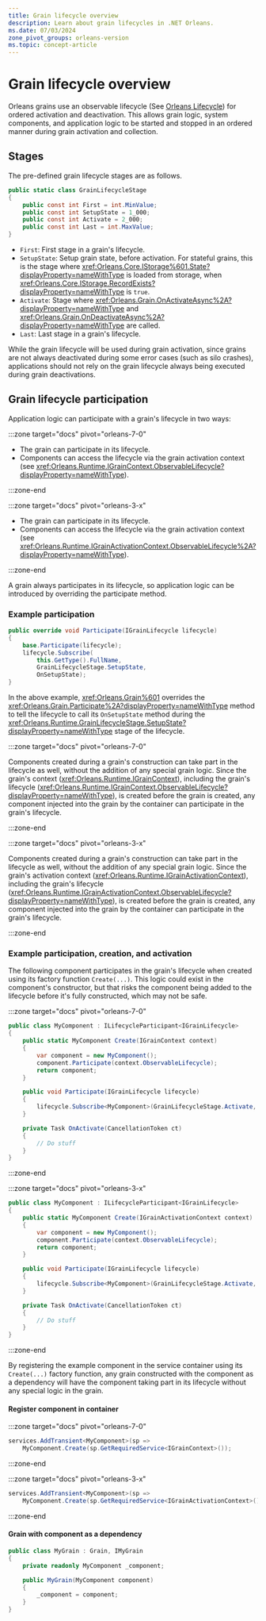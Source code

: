 ```yaml
---
title: Grain lifecycle overview
description: Learn about grain lifecycles in .NET Orleans.
ms.date: 07/03/2024
zone_pivot_groups: orleans-version
ms.topic: concept-article
---
```


# Grain lifecycle overview

Orleans grains use an observable lifecycle (See [Orleans Lifecycle](../implementation/orleans-lifecycle.md)) for ordered activation and deactivation. This allows grain logic, system components, and application logic to be started and stopped in an ordered manner during grain activation and collection.

## Stages

The pre-defined grain lifecycle stages are as follows.

```csharp
public static class GrainLifecycleStage
{
    public const int First = int.MinValue;
    public const int SetupState = 1_000;
    public const int Activate = 2_000;
    public const int Last = int.MaxValue;
}
```

- `First`: First stage in a grain's lifecycle.
- `SetupState`: Setup grain state, before activation. For stateful grains, this is the stage where <xref:Orleans.Core.IStorage%601.State?displayProperty=nameWithType> is loaded from storage, when <xref:Orleans.Core.IStorage.RecordExists?displayProperty=nameWithType> is `true`.
- `Activate`: Stage where <xref:Orleans.Grain.OnActivateAsync%2A?displayProperty=nameWithType> and <xref:Orleans.Grain.OnDeactivateAsync%2A?displayProperty=nameWithType> are called.
- `Last`: Last stage in a grain's lifecycle.

While the grain lifecycle will be used during grain activation, since grains are not always deactivated during some error cases (such as silo crashes), applications should not rely on the grain lifecycle always being executed during grain deactivations.

## Grain lifecycle participation

Application logic can participate with a grain's lifecycle in two ways:

<!-- markdownlint-disable MD044 -->
:::zone target="docs" pivot="orleans-7-0"
<!-- markdownlint-enable MD044 -->

- The grain can participate in its lifecycle.
- Components can access the lifecycle via the grain activation context (see <xref:Orleans.Runtime.IGrainContext.ObservableLifecycle?displayProperty=nameWithType>).

:::zone-end

<!-- markdownlint-disable MD044 -->
:::zone target="docs" pivot="orleans-3-x"
<!-- markdownlint-enable MD044 -->

- The grain can participate in its lifecycle.
- Components can access the lifecycle via the grain activation context (see <xref:Orleans.Runtime.IGrainActivationContext.ObservableLifecycle%2A?displayProperty=nameWithType>).

:::zone-end

A grain always participates in its lifecycle, so application logic can be introduced by overriding the participate method.

### Example participation

```csharp
public override void Participate(IGrainLifecycle lifecycle)
{
    base.Participate(lifecycle);
    lifecycle.Subscribe(
        this.GetType().FullName,
        GrainLifecycleStage.SetupState,
        OnSetupState);
}
```

In the above example, <xref:Orleans.Grain%601> overrides the <xref:Orleans.Grain.Participate%2A?displayProperty=nameWithType> method to tell the lifecycle to call its `OnSetupState` method during the <xref:Orleans.Runtime.GrainLifecycleStage.SetupState?displayProperty=nameWithType> stage of the lifecycle.

<!-- markdownlint-disable MD044 -->
:::zone target="docs" pivot="orleans-7-0"
<!-- markdownlint-enable MD044 -->

Components created during a grain's construction can take part in the lifecycle as well, without the addition of any special grain logic. Since the grain's context (<xref:Orleans.Runtime.IGrainContext>), including the grain's lifecycle (<xref:Orleans.Runtime.IGrainContext.ObservableLifecycle?displayProperty=nameWithType>), is created before the grain is created, any component injected into the grain by the container can participate in the grain's lifecycle.

:::zone-end

<!-- markdownlint-disable MD044 -->
:::zone target="docs" pivot="orleans-3-x"
<!-- markdownlint-enable MD044 -->

Components created during a grain's construction can take part in the lifecycle as well, without the addition of any special grain logic. Since the grain's activation context (<xref:Orleans.Runtime.IGrainActivationContext>), including the grain's lifecycle (<xref:Orleans.Runtime.IGrainActivationContext.ObservableLifecycle?displayProperty=nameWithType>), is created before the grain is created, any component injected into the grain by the container can participate in the grain's lifecycle.

:::zone-end

### Example participation, creation, and activation

The following component participates in the grain's lifecycle when created using its factory function `Create(...)`. This logic could exist in the component's constructor, but that risks the component being added to the lifecycle before it's fully constructed, which may not be safe.

<!-- markdownlint-disable MD044 -->
:::zone target="docs" pivot="orleans-7-0"
<!-- markdownlint-enable MD044 -->

```csharp
public class MyComponent : ILifecycleParticipant<IGrainLifecycle>
{
    public static MyComponent Create(IGrainContext context)
    {
        var component = new MyComponent();
        component.Participate(context.ObservableLifecycle);
        return component;
    }

    public void Participate(IGrainLifecycle lifecycle)
    {
        lifecycle.Subscribe<MyComponent>(GrainLifecycleStage.Activate, OnActivate);
    }

    private Task OnActivate(CancellationToken ct)
    {
        // Do stuff
    }
}
```

:::zone-end

<!-- markdownlint-disable MD044 -->
:::zone target="docs" pivot="orleans-3-x"
<!-- markdownlint-enable MD044 -->

```csharp
public class MyComponent : ILifecycleParticipant<IGrainLifecycle>
{
    public static MyComponent Create(IGrainActivationContext context)
    {
        var component = new MyComponent();
        component.Participate(context.ObservableLifecycle);
        return component;
    }

    public void Participate(IGrainLifecycle lifecycle)
    {
        lifecycle.Subscribe<MyComponent>(GrainLifecycleStage.Activate, OnActivate);
    }

    private Task OnActivate(CancellationToken ct)
    {
        // Do stuff
    }
}
```

:::zone-end

By registering the example component in the service container using its `Create(...)` factory function, any grain constructed with the component as a dependency will have the component taking part in its lifecycle without any special logic in the grain.

#### Register component in container

<!-- markdownlint-disable MD044 -->
:::zone target="docs" pivot="orleans-7-0"
<!-- markdownlint-enable MD044 -->

```csharp
services.AddTransient<MyComponent>(sp =>
    MyComponent.Create(sp.GetRequiredService<IGrainContext>());
```

:::zone-end

<!-- markdownlint-disable MD044 -->
:::zone target="docs" pivot="orleans-3-x"
<!-- markdownlint-enable MD044 -->

```csharp
services.AddTransient<MyComponent>(sp =>
    MyComponent.Create(sp.GetRequiredService<IGrainActivationContext>());
```

:::zone-end

#### Grain with component as a dependency

```csharp
public class MyGrain : Grain, IMyGrain
{
    private readonly MyComponent _component;

    public MyGrain(MyComponent component)
    {
        _component = component;
    }
}
```
